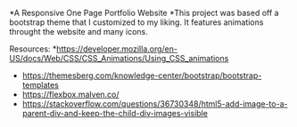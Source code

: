 *A Responsive One Page Portfolio Website 
*This project was based off a bootstrap theme that I customized to my liking. It features animations throught the website and many icons. 

Resources:
*https://developer.mozilla.org/en-US/docs/Web/CSS/CSS_Animations/Using_CSS_animations
* https://themesberg.com/knowledge-center/bootstrap/bootstrap-templates
* https://flexbox.malven.co/
* https://stackoverflow.com/questions/36730348/html5-add-image-to-a-parent-div-and-keep-the-child-div-images-visible
